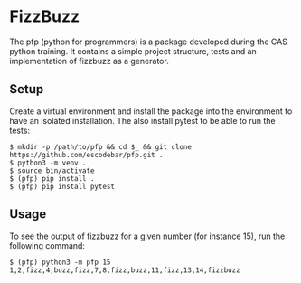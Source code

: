 FizzBuzz
========
The pfp (python for programmers) is a package developed during the CAS
python training. It contains a simple project structure, tests and an
implementation of fizzbuzz as a generator.

Setup
-----
Create a virtual environment and install the package into the
environment to have an isolated installation. The also install pytest to
be able to run the tests:
```shell
$ mkdir -p /path/to/pfp && cd $_ && git clone https://github.com/escodebar/pfp.git .
$ python3 -m venv .
$ source bin/activate
$ (pfp) pip install .
$ (pfp) pip install pytest
```

Usage
-----
To see the output of fizzbuzz for a given number (for instance 15), run
the following command:
```shell
$ (pfp) python3 -m pfp 15
1,2,fizz,4,buzz,fizz,7,8,fizz,buzz,11,fizz,13,14,fizzbuzz
```
